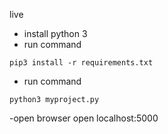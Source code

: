 live

- install python 3
- run command
```
pip3 install -r requirements.txt
```

- run command

```
python3 myproject.py
```

-open browser open localhost:5000